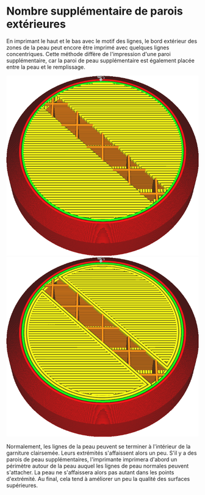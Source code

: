 Nombre supplémentaire de parois extérieures
===

En imprimant le haut et le bas avec le motif des lignes, le bord extérieur des zones de la peau peut encore être imprimé avec quelques lignes concentriques. Cette méthode diffère de l'impression d'une paroi supplémentaire, car la paroi de peau supplémentaire est également placée entre la peau et le remplissage.

![Pas de contour de peau supplémentaire](../../../articles/images/skin_outline_count_0.png)
![Deux contours de peau supplémentaires](../../../articles/images/skin_outline_count_2.png)

Normalement, les lignes de la peau peuvent se terminer à l'intérieur de la garniture clairsemée. Leurs extrémités s'affaissent alors un peu. S'il y a des parois de peau supplémentaires, l'imprimante imprimera d'abord un périmètre autour de la peau auquel les lignes de peau normales peuvent s'attacher. La peau ne s'affaissera alors pas autant dans les points d'extrémité. Au final, cela tend à améliorer un peu la qualité des surfaces supérieures.
